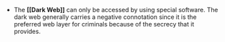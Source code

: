 - The **[[Dark Web]]** can only be accessed by using special software. The dark web generally carries a negative connotation since it is the preferred web layer for criminals because of the secrecy that it provides. 
